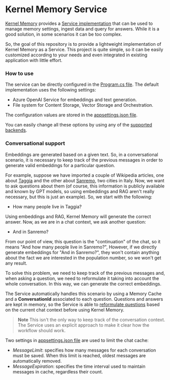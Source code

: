 # Kernel Memory Service

[Kernel Memory](https://github.com/microsoft/kernel-memory) provides a [Service implementation](https://github.com/microsoft/kernel-memory/tree/main/service/Service) that can be used to manage memory settings, ingest data and query for answers. While it is a good solution, in some scenarios it can be too complex.

So, the goal of this repository is to provide a lightweight implementation of Kernel Memory as a Service. This project is quite simple, so it can be easily customized according to your needs and even integrated in existing application with little effort.

### How to use

The service can be directly configured in the [Program.cs file](https://github.com/marcominerva/KernelMemoryService/blob/master/KernelMemoryService/Program.cs). The default implementation uses the following settings:

- Azure OpenAI Service for embeddings and text generation.
- File system for Content Storage, Vector Storage and Orchestration.

The configuration values are stored in the [appsettings.json file](https://github.com/marcominerva/KernelMemoryService/blob/master/KernelMemoryService/appsettings.json).

You can easily change all these options by using any of the [supported backends](https://github.com/microsoft/kernel-memory?tab=readme-ov-file#supported-data-formats-and-backends).

### Conversational support

Embeddings are generated based on a given text. So, in a conversational scenario, it is necessary to keep track of the previous messages in order to generate valid embeddings for a particular question.

For example, suppose we have imported a couple of Wikipedia articles, one about [Taggia](https://en.wikipedia.org/wiki/Taggia) and the other about [Sanremo](https://en.wikipedia.org/wiki/Sanremo), two cities in Italy. Now, we want to ask questions about them (of course, this information is publicly available and known by GPT models, so using embeddings and RAG aren't really necessary, but this is just an example). So, we start with the following:

- How many people live in Taggia?

Using embeddings and RAG, Kernel Memory will generate the correct answer. Now, as we are in a chat context, we ask another question:

- And in Sanremo?

From our point of view, this question is the "continuation" of the chat, so it means "And how many people live in Sanremo?", However, if we directly generate embeddings for "And in Sanremo?", they won't contain anything about the fact we are interested in the population number, so we won't get any result.

To solve this problem, we need to keep track of the previous messages and, when asking a question, we need to reformulate it taking into account the whole conversation. In this way, we can generate the correct embeddings.

The Service automatically handles this scenario by using a Memory Cache and a **ConversationId** associated to each question. Questions and answers are kept in memory, so the Service is able to [reformulate questions](https://github.com/marcominerva/KernelMemoryService/blob/master/KernelMemoryService/Services/ChatService.cs) based on the current chat context before using Kernel Memory.

> **Note**
This isn't the only way to keep track of the conversation context. The Service uses an explicit approach to make it clear how the workflow should work.

Two settings in [appsettings.json file](https://github.com/marcominerva/KernelMemoryService/blob/master/KernelMemoryService/appsettings.json) are used to limit the chat cache:

- _MessageLimit_: specifies how many messages for each conversation must be saved. When this limit is reached, oldest messages are automatically removed.
- _MessageExpiration_: specifies the time interval used to maintain messages in cache, regardless their count.